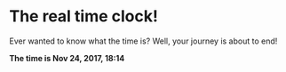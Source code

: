 # The real time clock!

Ever wanted to know what the time is? Well, your journey is about to end!

**The time is Nov 24, 2017, 18:14**